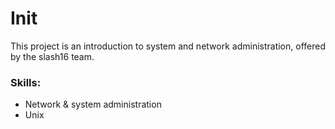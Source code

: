# Init
This project is an introduction to system and network administration, offered by the slash16 team.

### Skills:

- Network & system administration
- Unix
